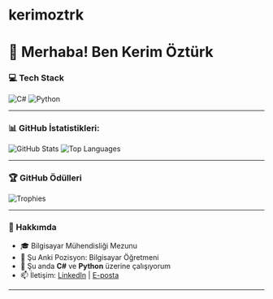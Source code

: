 # kerimoztrk
 
 # 👋 Merhaba! Ben Kerim Öztürk

### 💻 Tech Stack
![C#](https://img.shields.io/badge/C%23-239120?style=for-the-badge&logo=c-sharp&logoColor=white)
![Python](https://img.shields.io/badge/Python-3776AB?style=for-the-badge&logo=python&logoColor=white)

---

### 📊 GitHub İstatistikleri:
![GitHub Stats](https://github-readme-stats.vercel.app/api?username=kerimoztrk&show_icons=true&theme=radical&count_private=true)
![Top Languages](https://github-readme-stats.vercel.app/api/top-langs/?username=kerimoztrk&layout=compact&theme=radical)

---

### 🏆 GitHub Ödülleri
![Trophies](https://github-profile-trophy.vercel.app/?username=kerimoztrk&theme=radical&no-frame=true&row=1&column=7)

---

### 🌟 Hakkımda
- 🎓 Bilgisayar Mühendisliği Mezunu
- 💼 Şu Anki Pozisyon: Bilgisayar Öğretmeni  
- 🌱 Şu anda **C#** ve **Python** üzerine çalışıyorum  
- 📫 İletişim: [LinkedIn](https://www.linkedin.com/in/kerimoztrk/) | [E-posta](mailto:kerimmozturk@hotmail.com)

---

